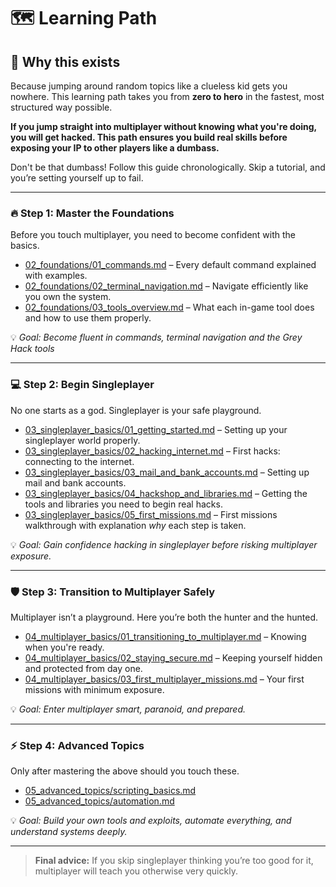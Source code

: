 # 🗺️ Learning Path

## 🚀 Why this exists

Because jumping around random topics like a clueless kid gets you nowhere.
This learning path takes you from **zero to hero** in the fastest, most structured way possible.

**If you jump straight into multiplayer without knowing what you're doing, you will get hacked. This path ensures you build real skills before exposing your IP to other players like a dumbass.**

Don't be that dumbass! Follow this guide chronologically. Skip a tutorial, and you’re setting yourself up to fail.

---

### 🔥 **Step 1: Master the Foundations**

Before you touch multiplayer, you need to become confident with the basics.

- [02_foundations/01_commands.md](../02_foundations/01_commands.md) – Every default command explained with examples.
- [02_foundations/02_terminal_navigation.md](../02_foundations/02_terminal_navigation.md) – Navigate efficiently like you own the system.
- [02_foundations/03_tools_overview.md](../02_foundations/03_tools_overview.md) – What each in-game tool does and how to use them properly.

💡 *Goal: Become fluent in commands, terminal navigation and the Grey Hack tools*

---

### 💻 **Step 2: Begin Singleplayer**

No one starts as a god. Singleplayer is your safe playground.

- [03_singleplayer_basics/01_getting_started.md](../03_singleplayer_basics/01_getting_started.md) – Setting up your singleplayer world properly.
- [03_singleplayer_basics/02_hacking_internet.md](../03_singleplayer_basics/02_hacking_internet.md) – First hacks: connecting to the internet.
- [03_singleplayer_basics/03_mail_and_bank_accounts.md](../03_singleplayer_basics/03_mail_and_bank_accounts.md) – Setting up mail and bank accounts.
- [03_singleplayer_basics/04_hackshop_and_libraries.md](../03_singleplayer_basics/04_hackshop.md) – Getting the tools and libraries you need to begin real hacks.
- [03_singleplayer_basics/05_first_missions.md](../03_singleplayer_basics/05_first_missions.md) – First missions walkthrough with explanation *why* each step is taken.

💡 *Goal: Gain confidence hacking in singleplayer before risking multiplayer exposure.*

---

### 🛡️ **Step 3: Transition to Multiplayer Safely**

Multiplayer isn’t a playground. Here you’re both the hunter and the hunted.

- [04_multiplayer_basics/01_transitioning_to_multiplayer.md](../04_multiplayer_basics/01_transitioning_to_multiplayer.md) – Knowing when you're ready.
- [04_multiplayer_basics/02_staying_secure.md](../04_multiplayer_basics/02_staying_secure.md) – Keeping yourself hidden and protected from day one.
- [04_multiplayer_basics/03_first_multiplayer_missions.md](../04_multiplayer_basics/03_first_multiplayer_missions.md) – Your first missions with minimum exposure.

💡 *Goal: Enter multiplayer smart, paranoid, and prepared.*

---

### ⚡ **Step 4: Advanced Topics**

Only after mastering the above should you touch these.

- [05_advanced_topics/scripting_basics.md](../05_advanced_topics/01_scripting_basics.md)
- [05_advanced_topics/automation.md](../05_advanced_topics/02_automation.md)

💡 *Goal: Build your own tools and exploits, automate everything, and understand systems deeply.*

---

> **Final advice:** If you skip singleplayer thinking you’re too good for it, multiplayer will teach you otherwise very quickly.